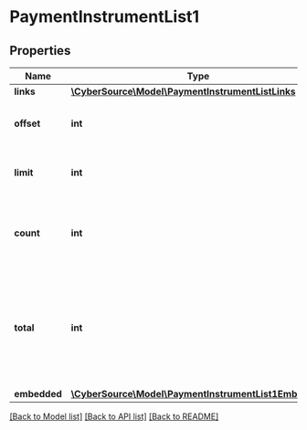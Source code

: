 # PaymentInstrumentList1

## Properties
Name | Type | Description | Notes
------------ | ------------- | ------------- | -------------
**links** | [**\CyberSource\Model\PaymentInstrumentListLinks**](PaymentInstrumentListLinks.md) |  | [optional] 
**offset** | **int** | The offset parameter supplied in the request. | [optional] 
**limit** | **int** | The limit parameter supplied in the request. | [optional] 
**count** | **int** | The number of Payment Instruments returned in the array. | [optional] 
**total** | **int** | The total number of Payment Instruments associated with the Customer or Instrument Identifier. | [optional] 
**embedded** | [**\CyberSource\Model\PaymentInstrumentList1Embedded**](PaymentInstrumentList1Embedded.md) |  | [optional] 

[[Back to Model list]](../README.md#documentation-for-models) [[Back to API list]](../README.md#documentation-for-api-endpoints) [[Back to README]](../README.md)


